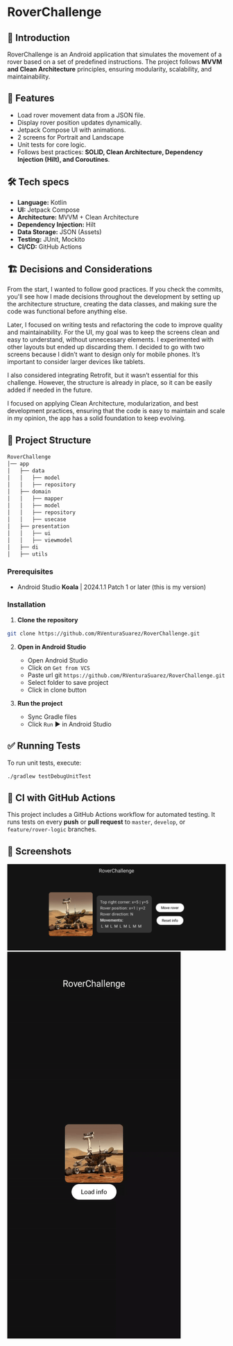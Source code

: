 # RoverChallenge

## 🚀 Introduction

RoverChallenge is an Android application that simulates the movement of a rover based on a set of predefined instructions. The project follows **MVVM and Clean Architecture** principles, ensuring modularity, scalability, and maintainability.

## 📌 Features

- Load rover movement data from a JSON file.
- Display rover position updates dynamically.
- Jetpack Compose UI with animations.
- 2 screens for Portrait and Landscape
- Unit tests for core logic.
- Follows best practices: **SOLID, Clean Architecture, Dependency Injection (Hilt), and Coroutines**.

## 🛠️ Tech specs

- **Language:** Kotlin
- **UI:** Jetpack Compose
- **Architecture:** MVVM + Clean Architecture
- **Dependency Injection:** Hilt
- **Data Storage:** JSON (Assets)
- **Testing:** JUnit, Mockito
- **CI/CD:** GitHub Actions

##  🏗️ Decisions and Considerations

From the start, I wanted to follow good practices. 
If you check the commits, you'll see how I made decisions throughout the development by setting up the architecture structure, creating the data classes, and making sure the code was functional before anything else.

Later, I focused on writing tests and refactoring the code to improve quality and maintainability.
For the UI, my goal was to keep the screens clean and easy to understand, without unnecessary elements. I experimented with other layouts but ended up discarding them.
I decided to go with two screens because I didn’t want to design only for mobile phones. It’s important to consider larger devices like tablets.

I also considered integrating Retrofit, but it wasn’t essential for this challenge. However, the structure is already in place, so it can be easily added if needed in the future.

I focused on applying Clean Architecture, modularization, and best development practices, ensuring that the code is easy to maintain and scale in my opinion, the app has a solid foundation to keep evolving.


## 📂 Project Structure

```
RoverChallenge
│── app
│   ├── data
│   │   ├── model
│   │   ├── repository
│   ├── domain
│   │   ├── mapper
│   │   ├── model
│   │   ├── repository
│   │   ├── usecase
│   ├── presentation
│   │   ├── ui
│   │   ├── viewmodel
│   ├── di
│   ├── utils
```


### Prerequisites

- Android Studio **Koala** | 2024.1.1 Patch 1 or later (this is my version)

### Installation

1. **Clone the repository**

```sh
git clone https://github.com/RVenturaSuarez/RoverChallenge.git
```

2. **Open in Android Studio**

   - Open Android Studio
   - Click on `Get from VCS`
   - Paste url git `https://github.com/RVenturaSuarez/RoverChallenge.git`
   - Select folder to save project
   - Click in clone button

3. **Run the project**

   - Sync Gradle files
   - Click `Run` ▶️ in Android Studio

## ✅ Running Tests

To run unit tests, execute:

```sh
./gradlew testDebugUnitTest
```

## 🔧 CI with GitHub Actions

This project includes a GitHub Actions workflow for automated testing. It runs tests on every **push** or **pull request** to `master`, `develop`, or `feature/rover-logic` branches.


## 📸 Screenshots

![Demo](assets/landscapeRoverScreen.png)
![Demo](assets/resizeRoverScreen.gif)


